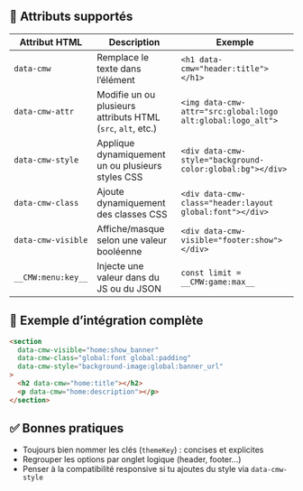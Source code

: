 ## 📄 Attributs supportés

| Attribut HTML             | Description                                                                 | Exemple                                                                 |
|---------------------------|-----------------------------------------------------------------------------|-------------------------------------------------------------------------|
| `data-cmw`                | Remplace le texte dans l’élément                                            | `<h1 data-cmw="header:title"></h1>`                                    |
| `data-cmw-attr`           | Modifie un ou plusieurs attributs HTML (`src`, `alt`, etc.)                 | `<img data-cmw-attr="src:global:logo alt:global:logo_alt">`           |
| `data-cmw-style`          | Applique dynamiquement un ou plusieurs styles CSS                           | `<div data-cmw-style="background-color:global:bg"></div>`             |
| `data-cmw-class`          | Ajoute dynamiquement des classes CSS                                        | `<div data-cmw-class="header:layout global:font"></div>`              |
| `data-cmw-visible`        | Affiche/masque selon une valeur booléenne                                   | `<div data-cmw-visible="footer:show"></div>`                          |
| `__CMW:menu:key__`        | Injecte une valeur dans du JS ou du JSON                                    | `const limit = __CMW:game:max__`                                       |


## 🧪 Exemple d’intégration complète

```html
<section
  data-cmw-visible="home:show_banner"
  data-cmw-class="global:font global:padding"
  data-cmw-style="background-image:global:banner_url"
>
  <h2 data-cmw="home:title"></h2>
  <p data-cmw="home:description"></p>
</section>
```

## ✅ Bonnes pratiques

- Toujours bien nommer les clés (`themeKey`) : concises et explicites
- Regrouper les options par onglet logique (header, footer...)
- Penser à la compatibilité responsive si tu ajoutes du style via `data-cmw-style`
